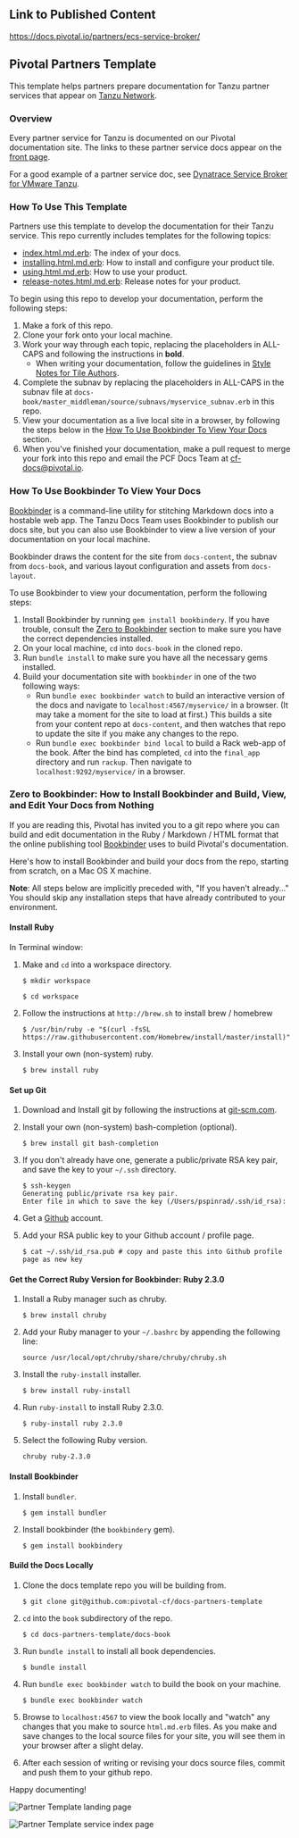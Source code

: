 ## Link to Published Content

https://docs.pivotal.io/partners/ecs-service-broker/

## Pivotal Partners Template

This template helps partners prepare documentation for Tanzu partner services that appear on
[Tanzu Network](https://network.pivotal.io/).

### <a id='overview'></a>Overview

Every partner service for Tanzu is documented on our Pivotal documentation site.
The links to these partner service docs appear on the [front page](http://docs.pivotal.io).

For a good example of a partner service doc,
see [Dynatrace Service Broker for VMware Tanzu](https://docs.pivotal.io/partners/dynatrace/index.html).

### <a id='template'></a>How To Use This Template

Partners use this template to develop the documentation for their Tanzu service.
This repo currently includes templates for the following topics:

* [index.html.md.erb](./docs-content/index.html.md.erb): The index of your docs.
* [installing.html.md.erb](./docs-content/installing.html.md.erb): How to install and configure your product tile.
* [using.html.md.erb](./docs-content/using.html.md.erb): How to use your product.
* [release-notes.html.md.erb](./docs-content/release-notes.html.md.erb): Release notes for your product.

To begin using this repo to develop your documentation, perform the following steps:

1. Make a fork of this repo.
1. Clone your fork onto your local machine.
1. Work your way through each topic, replacing the placeholders in ALL-CAPS and following the instructions in **bold**.
    * When writing your documentation, follow the guidelines in [Style Notes for Tile Authors](style-guide.md).
1. Complete the subnav by replacing the placeholders in ALL-CAPS in the subnav file at `docs-book/master_middleman/source/subnavs/myservice_subnav.erb` in this repo.
1. View your documentation as a live local site in a browser, by following the steps below in the [How To Use Bookbinder To View Your Docs](#bookbinder) section.
1. When you've finished your documentation, make a pull request to merge your fork into this repo and email the PCF Docs Team at cf-docs@pivotal.io.

### <a id='bookbinder'></a>How To Use Bookbinder To View Your Docs

[Bookbinder](https://github.com/pivotal-cf/bookbinder/blob/master/README.md) is a command-line utility for stitching Markdown docs into a hostable web app. The Tanzu Docs Team uses Bookbinder to publish our docs site, but you can also use Bookbinder to view a live version of your documentation on your local machine.

Bookbinder draws the content for the site from `docs-content`, the subnav from `docs-book`, and various layout configuration and assets from `docs-layout`.

To use Bookbinder to view your documentation, perform the following steps:

1. Install Bookbinder by running `gem install bookbindery`. If you have trouble, consult the [Zero to Bookbinder](#zero-to-bookbinder) section to make sure you have the correct dependencies installed.
1. On your local machine, `cd` into `docs-book` in the cloned repo.
1. Run `bundle install` to make sure you have all the necessary gems installed.
1. Build your documentation site with `bookbinder` in one of the two following ways:
	* Run `bundle exec bookbinder watch` to build an interactive version of the docs and navigate to `localhost:4567/myservice/` in a browser. (It may take a moment for the site to load at first.) This builds a site from your content repo at `docs-content`, and then watches that repo to update the site if you make any changes to the repo.
	* Run `bundle exec bookbinder bind local` to build a Rack web-app of the book. After the bind has completed, `cd` into the `final_app` directory and run `rackup`. Then navigate to `localhost:9292/myservice/` in a browser.

### <a id='zero-to-bookbinder'></a>Zero to Bookbinder: How to Install Bookbinder and Build, View, and Edit Your Docs from Nothing

If you are reading this, Pivotal has invited you to a git repo where you can build and edit documentation in the Ruby / Markdown / HTML format that the online publishing tool [Bookbinder](https://github.com/pivotal-cf/bookbinder/blob/master/README.md) uses to build Pivotal's documentation.

Here's how to install Bookbinder and build your docs from the repo, starting from scratch, on a Mac OS X machine.

<p class="note"><strong>Note</strong>: All steps below are implicitly preceded with, "If you haven't already..." You should skip any installation steps that have already contributed to your environment.</p>

#### Install Ruby

In Terminal window:

1. Make and `cd` into a workspace directory.

    `$ mkdir workspace`

     `$ cd workspace`

1. Follow the instructions at `http://brew.sh` to install brew / homebrew

    `$ /usr/bin/ruby -e "$(curl -fsSL https://raw.githubusercontent.com/Homebrew/install/master/install)"`

1. Install your own (non-system) ruby.

    `$ brew install ruby`

#### Set up Git

1. Download and Install git by following the instructions at [git-scm.com](https://git-scm.com/download/).

1. Install your own (non-system) bash-completion (optional).

    `$ brew install git bash-completion`

1. If you don't already have one, generate a public/private RSA key pair, and save the key to your `~/.ssh` directory.
    ```
    $ ssh-keygen
    Generating public/private rsa key pair.
    Enter file in which to save the key (/Users/pspinrad/.ssh/id_rsa):
    ```

1. Get a [Github](http://github.com) account.

1. Add your RSA public key to your Github account / profile page.

    `$ cat ~/.ssh/id_rsa.pub # copy and paste this into Github profile page as new key`

#### Get the Correct Ruby Version for Bookbinder: Ruby 2.3.0

1. Install a Ruby manager such as chruby.

    `$ brew install chruby`

1. Add your Ruby manager to your `~/.bashrc` by appending the following line:

    `source /usr/local/opt/chruby/share/chruby/chruby.sh`

1. Install the `ruby-install` installer.

    `$ brew install ruby-install`

1. Run `ruby-install` to install Ruby 2.3.0.

    `$ ruby-install ruby 2.3.0`

1. Select the following Ruby version.

    `chruby ruby-2.3.0`

#### Install Bookbinder

1. Install `bundler`.

    `$ gem install bundler`

1. Install bookbinder (the `bookbindery` gem).

    `$ gem install bookbindery`

#### Build the Docs Locally

1. Clone the docs template repo you will be building from.

    `$ git clone git@github.com:pivotal-cf/docs-partners-template`

1. `cd` into the `book` subdirectory of the repo.

   `$ cd docs-partners-template/docs-book`

1. Run `bundle install` to install all book dependencies.

    `$ bundle install`

1. Run `bundle exec bookbinder watch` to build the book on your machine.

   `$ bundle exec bookbinder watch`

1. Browse to `localhost:4567` to view the book locally and "watch" any changes that you make to source `html.md.erb` files. As you make and save changes to the local source files for your site, you will see them in your browser after a slight delay.

1. After each session of writing or revising your docs source files, commit and push them to your github repo.

Happy documenting!

![Partner Template landing page](./docs-book/master_middleman/source/images/partner-template-landing.png)

![Partner Template service index page](./docs-book/master_middleman/source/images/partner-template-service-index.png)
